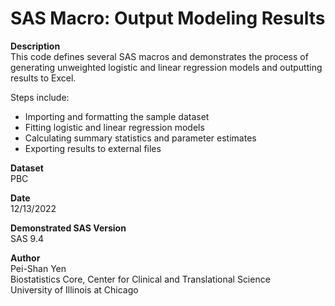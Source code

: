 
<!-- README.md is generated from README.Rmd. Please edit that file -->

# SAS Macro: Output Modeling Results

**Description**  
This code defines several SAS macros and demonstrates the process of
generating unweighted logistic and linear regression models and
outputting results to Excel.

Steps include:

- Importing and formatting the sample dataset
- Fitting logistic and linear regression models
- Calculating summary statistics and parameter estimates
- Exporting results to external files

**Dataset**  
PBC

**Date**  
12/13/2022

**Demonstrated SAS Version**  
SAS 9.4

**Author**  
Pei-Shan Yen  
Biostatistics Core, Center for Clinical and Translational Science  
University of Illinois at Chicago
